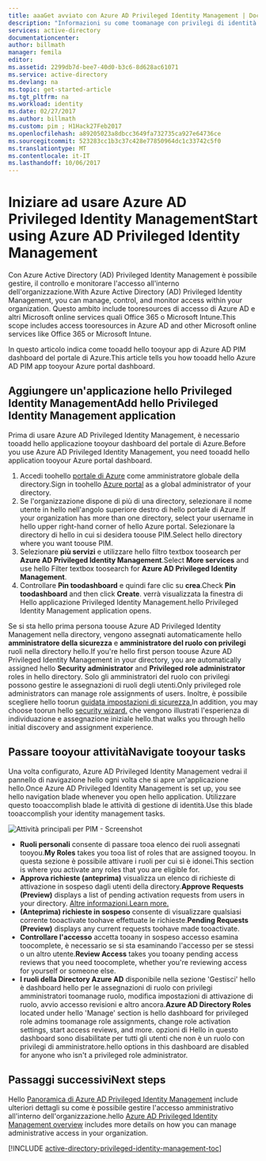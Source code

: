 ```yaml
---
title: aaaGet avviato con Azure AD Privileged Identity Management | Documenti Microsoft
description: "Informazioni su come toomanage con privilegi di identità con un'applicazione hello Azure Active Directory Privileged Identity Management nel portale di Azure."
services: active-directory
documentationcenter: 
author: billmath
manager: femila
editor: 
ms.assetid: 2299db7d-bee7-40d0-b3c6-8d628ac61071
ms.service: active-directory
ms.devlang: na
ms.topic: get-started-article
ms.tgt_pltfrm: na
ms.workload: identity
ms.date: 02/27/2017
ms.author: billmath
ms.custom: pim ; H1Hack27Feb2017
ms.openlocfilehash: a89205023a8dbcc3649fa732735ca927e64736ce
ms.sourcegitcommit: 523283cc1b3c37c428e77850964dc1c33742c5f0
ms.translationtype: MT
ms.contentlocale: it-IT
ms.lasthandoff: 10/06/2017
---
```

# <a name="start-using-azure-ad-privileged-identity-management"></a><span data-ttu-id="4d729-103">Iniziare ad usare Azure AD Privileged Identity Management</span><span class="sxs-lookup"><span data-stu-id="4d729-103">Start using Azure AD Privileged Identity Management</span></span>
<span data-ttu-id="4d729-104">Con Azure Active Directory (AD) Privileged Identity Management è possibile gestire, il controllo e monitorare l'accesso all'interno dell'organizzazione.</span><span class="sxs-lookup"><span data-stu-id="4d729-104">With Azure Active Directory (AD) Privileged Identity Management, you can manage, control, and monitor access within your organization.</span></span> <span data-ttu-id="4d729-105">Questo ambito include tooresources di accesso di Azure AD e altri Microsoft online services quali Office 365 o Microsoft Intune.</span><span class="sxs-lookup"><span data-stu-id="4d729-105">This scope includes access tooresources in Azure AD and other Microsoft online services like Office 365 or Microsoft Intune.</span></span>

<span data-ttu-id="4d729-106">In questo articolo indica come tooadd hello tooyour app di Azure AD PIM dashboard del portale di Azure.</span><span class="sxs-lookup"><span data-stu-id="4d729-106">This article tells you how tooadd hello Azure AD PIM app tooyour Azure portal dashboard.</span></span>

## <a name="add-hello-privileged-identity-management-application"></a><span data-ttu-id="4d729-107">Aggiungere un'applicazione hello Privileged Identity Management</span><span class="sxs-lookup"><span data-stu-id="4d729-107">Add hello Privileged Identity Management application</span></span>
<span data-ttu-id="4d729-108">Prima di usare Azure AD Privileged Identity Management, è necessario tooadd hello applicazione tooyour dashboard del portale di Azure.</span><span class="sxs-lookup"><span data-stu-id="4d729-108">Before you use Azure AD Privileged Identity Management, you need tooadd hello application tooyour Azure portal dashboard.</span></span>

1. <span data-ttu-id="4d729-109">Accedi toohello [portale di Azure](https://portal.azure.com/) come amministratore globale della directory.</span><span class="sxs-lookup"><span data-stu-id="4d729-109">Sign in toohello [Azure portal](https://portal.azure.com/) as a global administrator of your directory.</span></span>
2. <span data-ttu-id="4d729-110">Se l'organizzazione dispone di più di una directory, selezionare il nome utente in hello nell'angolo superiore destro di hello portale di Azure.</span><span class="sxs-lookup"><span data-stu-id="4d729-110">If your organization has more than one directory, select your username in hello upper right-hand corner of hello Azure portal.</span></span> <span data-ttu-id="4d729-111">Selezionare la directory di hello in cui si desidera toouse PIM.</span><span class="sxs-lookup"><span data-stu-id="4d729-111">Select hello directory where you want toouse PIM.</span></span>
3. <span data-ttu-id="4d729-112">Selezionare **più servizi** e utilizzare hello filtro textbox toosearch per **Azure AD Privileged Identity Management**.</span><span class="sxs-lookup"><span data-stu-id="4d729-112">Select **More services** and use hello Filter textbox toosearch for **Azure AD Privileged Identity Management**.</span></span>
4. <span data-ttu-id="4d729-113">Controllare **Pin toodashboard** e quindi fare clic su **crea**.</span><span class="sxs-lookup"><span data-stu-id="4d729-113">Check **Pin toodashboard** and then click **Create**.</span></span> <span data-ttu-id="4d729-114">verrà visualizzata la finestra di Hello applicazione Privileged Identity Management.</span><span class="sxs-lookup"><span data-stu-id="4d729-114">hello Privileged Identity Management application opens.</span></span>

<span data-ttu-id="4d729-115">Se si sta hello prima persona toouse Azure AD Privileged Identity Management nella directory, vengono assegnati automaticamente hello **amministratore della sicurezza** e **amministratore del ruolo con privilegi** ruoli nella directory hello.</span><span class="sxs-lookup"><span data-stu-id="4d729-115">If you're hello first person toouse Azure AD Privileged Identity Management in your directory, you are automatically assigned hello **Security administrator** and **Privileged role administrator** roles in hello directory.</span></span> <span data-ttu-id="4d729-116">Solo gli amministratori del ruolo con privilegi possono gestire le assegnazioni di ruoli degli utenti.</span><span class="sxs-lookup"><span data-stu-id="4d729-116">Only privileged role administrators can manage role assignments of users.</span></span> <span data-ttu-id="4d729-117">Inoltre, è possibile scegliere hello toorun [guidata impostazioni di sicurezza.](active-directory-privileged-identity-management-security-wizard.md)</span><span class="sxs-lookup"><span data-stu-id="4d729-117">In addition, you may choose toorun hello [security wizard.](active-directory-privileged-identity-management-security-wizard.md)</span></span> <span data-ttu-id="4d729-118">che vengono illustrati l'esperienza di individuazione e assegnazione iniziale hello.</span><span class="sxs-lookup"><span data-stu-id="4d729-118">that walks you through hello initial discovery and assignment experience.</span></span>

## <a name="navigate-tooyour-tasks"></a><span data-ttu-id="4d729-119">Passare tooyour attività</span><span class="sxs-lookup"><span data-stu-id="4d729-119">Navigate tooyour tasks</span></span>
<span data-ttu-id="4d729-120">Una volta configurato, Azure AD Privileged Identity Management vedrai il pannello di navigazione hello ogni volta che si apre un'applicazione hello.</span><span class="sxs-lookup"><span data-stu-id="4d729-120">Once Azure AD Privileged Identity Management is set up, you see hello navigation blade whenever you open hello application.</span></span> <span data-ttu-id="4d729-121">Utilizzare questo tooaccomplish blade le attività di gestione di identità.</span><span class="sxs-lookup"><span data-stu-id="4d729-121">Use this blade tooaccomplish your identity management tasks.</span></span>

![Attività principali per PIM - Screenshot](./media/active-directory-privileged-identity-management-getting-started/PIM_Tasks_New.png)

* <span data-ttu-id="4d729-123">**Ruoli personali** consente di passare tooa elenco dei ruoli assegnati tooyou.</span><span class="sxs-lookup"><span data-stu-id="4d729-123">**My Roles** takes you tooa list of roles that are assigned tooyou.</span></span> <span data-ttu-id="4d729-124">In questa sezione è possibile attivare i ruoli per cui si è idonei.</span><span class="sxs-lookup"><span data-stu-id="4d729-124">This section is where you activate any roles that you are eligible for.</span></span>
* <span data-ttu-id="4d729-125">**Approva richieste (anteprima)** visualizza un elenco di richieste di attivazione in sospeso dagli utenti della directory.</span><span class="sxs-lookup"><span data-stu-id="4d729-125">**Approve Requests (Preview)** displays a list of pending activation requests from users in your directory.</span></span> [<span data-ttu-id="4d729-126">Altre informazioni.</span><span class="sxs-lookup"><span data-stu-id="4d729-126">Learn more.</span></span>](./privileged-identity-management/azure-ad-pim-approval-workflow.md)
* <span data-ttu-id="4d729-127">**(Anteprima) richieste in sospeso** consente di visualizzare qualsiasi corrente tooactivate toohave effettuate le richieste.</span><span class="sxs-lookup"><span data-stu-id="4d729-127">**Pending Requests (Preview)** displays any current requests toohave made tooactivate.</span></span>
* <span data-ttu-id="4d729-128">**Controllare l'accesso** accetta tooany in sospeso accesso esamina toocomplete, è necessario se si sta esaminando l'accesso per se stessi o un altro utente.</span><span class="sxs-lookup"><span data-stu-id="4d729-128">**Review Access** takes you tooany pending access reviews that you need toocomplete, whether you're reviewing access for yourself or someone else.</span></span>
* <span data-ttu-id="4d729-129">**I ruoli della Directory Azure AD** disponibile nella sezione 'Gestisci' hello è dashboard hello per le assegnazioni di ruolo con privilegi amministratori toomanage ruolo, modifica impostazioni di attivazione di ruolo, avvio accesso revisioni e altro ancora.</span><span class="sxs-lookup"><span data-stu-id="4d729-129">**Azure AD Directory Roles** located under hello 'Manage' section is hello dashboard for privileged role admins toomanage role assignments, change role activation settings, start access reviews, and more.</span></span> <span data-ttu-id="4d729-130">opzioni di Hello in questo dashboard sono disabilitate per tutti gli utenti che non è un ruolo con privilegi di amministratore.</span><span class="sxs-lookup"><span data-stu-id="4d729-130">hello options in this dashboard are disabled for anyone who isn't a privileged role administrator.</span></span>

## <a name="next-steps"></a><span data-ttu-id="4d729-131">Passaggi successivi</span><span class="sxs-lookup"><span data-stu-id="4d729-131">Next steps</span></span>
<span data-ttu-id="4d729-132">Hello [Panoramica di Azure AD Privileged Identity Management](active-directory-privileged-identity-management-configure.md) include ulteriori dettagli su come è possibile gestire l'accesso amministrativo all'interno dell'organizzazione.</span><span class="sxs-lookup"><span data-stu-id="4d729-132">hello [Azure AD Privileged Identity Management overview](active-directory-privileged-identity-management-configure.md) includes more details on how you can manage administrative access in your organization.</span></span>

[!INCLUDE [active-directory-privileged-identity-management-toc](../../includes/active-directory-privileged-identity-management-toc.md)]

<!--Image references-->

[1]: ./media/active-directory-privileged-identity-management-configure/PIM_EnablePim.png
